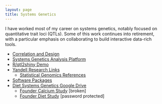 ```yaml
---
layout: page
title: Systems Genetics
---
```


I have worked most of my career on systems genetics, notably focused on quantitative trait loci (QTLs). Some of this work continues into retirement, with a particular emphasis on collaborating to build interactive data-rich tools.

- [Correlation and Design](correlation/)
- [Systems Genetics Analysis Platform](https://www.stat.wisc.edu/~yandell/sysgen/)
- [R/qtl2shiny Demo](https://pages.stat.wisc.edu/~yandell/software/qtl2shiny/)
- [Yandell Research Links](https://pages.stat.wisc.edu/~yandell/home.html#Research)
  + [Statistical Genomics References](https://pages.stat.wisc.edu/~yandell/statgen/reference/)
- [Software Packages](software/)
- [Diet Systems Genetics Google Drive](https://drive.google.com/drive/u/1/folders/0AGugqlk2Del8Uk9PVA)
  + [Founder Calcium Study](https://connect.doit.wisc.edu/FounderCalciumStudy) [broken]
  + [Founder Diet Study](https://connect.doit.wisc.edu/FounderDietStudy) [password protected]

